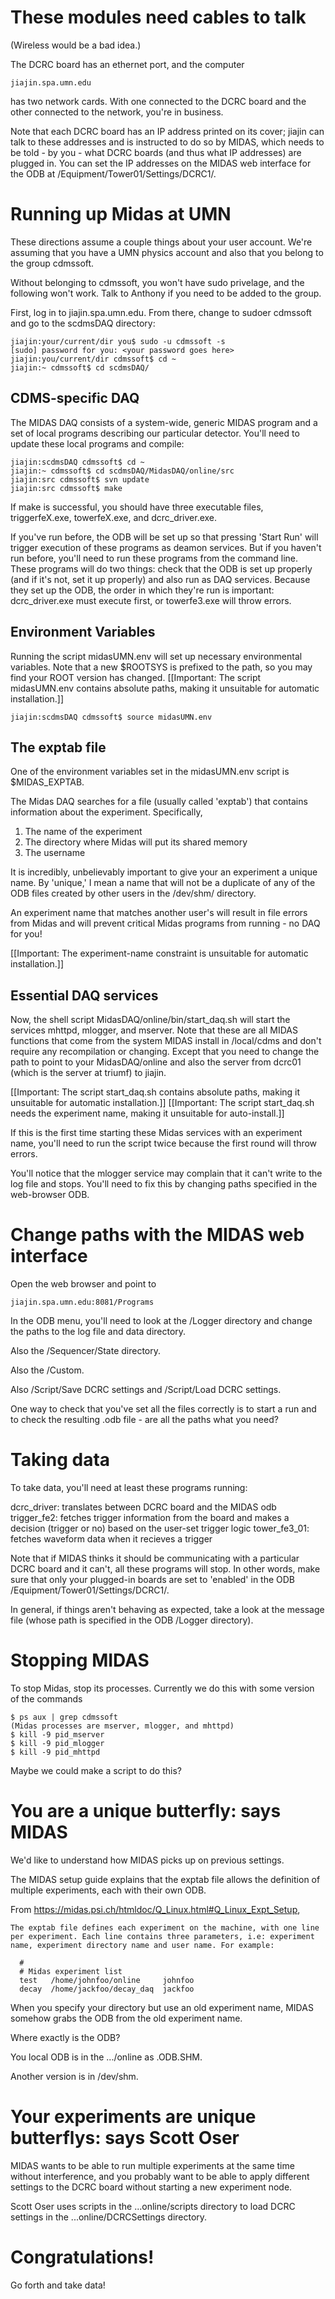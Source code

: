 These modules need cables to talk
=================================
(Wireless would be a bad idea.)

The DCRC board has an ethernet port, and the computer

```
jiajin.spa.umn.edu
```

has two network cards.  With one connected to the DCRC board and the other connected to the network, you're in business.

Note that each DCRC board has an IP address printed on its cover; jiajin can talk to these addresses and is instructed to do so by MIDAS, which needs to be told - by you - what DCRC boards (and thus what IP addresses) are plugged in.  You can set the IP addresses on the MIDAS web interface for the ODB at /Equipment/Tower01/Settings/DCRC1/.

Running up Midas at UMN
=======================
These directions assume a couple things about your user account.  We're assuming that you have a UMN physics account and also that you belong to the group cdmssoft.

Without belonging to cdmssoft, you won't have sudo privelage, and the following won't work.  Talk to Anthony if you need to be added to the group.

First, log in to jiajin.spa.umn.edu.  From there, change to sudoer cdmssoft and go to the scdmsDAQ directory:
```
jiajin:your/current/dir you$ sudo -u cdmssoft -s
[sudo] password for you: <your password goes here>
jiajin:you/current/dir cdmssoft$ cd ~
jiajin:~ cdmssoft$ cd scdmsDAQ/
```


CDMS-specific DAQ
-----------------
The MIDAS DAQ consists of a system-wide, generic MIDAS program and a set of local programs describing our particular detector.  You'll need to update these local programs and compile:
```
jiajin:scdmsDAQ cdmssoft$ cd ~
jiajin:~ cdmssoft$ cd scdmsDAQ/MidasDAQ/online/src
jiajin:src cdmssoft$ svn update
jiajin:src cdmssoft$ make
```
If make is successful, you should have three executable files, triggerfeX.exe, towerfeX.exe, and dcrc_driver.exe.

If you've run before, the ODB will be set up so that pressing 'Start Run' will trigger execution of these programs as deamon services.  But if you haven't run before, you'll need to run these programs from the command line.  These programs will do two things: check that the ODB is set up properly (and if it's not, set it up properly) and also run as DAQ services.  Because they set up the ODB, the order in which they're run is important: dcrc_driver.exe must execute first, or towerfe3.exe will throw errors.

Environment Variables
---------------------
Running the script midasUMN.env will set up necessary environmental variables.  Note that a new $ROOTSYS is prefixed to the path, so you may find your ROOT version has changed.
[[Important: The script midasUMN.env contains absolute paths, making it unsuitable for automatic installation.]]
```
jiajin:scdmsDAQ cdmssoft$ source midasUMN.env
```

The exptab file
---------------
One of the environment variables set in the midasUMN.env script is $MIDAS_EXPTAB.

The Midas DAQ searches for a file (usually called 'exptab') that contains information about the experiment.  Specifically,
1. The name of the experiment
2. The directory where Midas will put its shared memory
3. The username

It is incredibly, unbelievably important to give your an experiment a unique name.  By 'unique,' I mean a name that will not be a duplicate of any of the ODB files created by other users in the /dev/shm/ directory.

An experiment name that matches another user's will result in file errors from Midas and will prevent critical Midas programs from running - no DAQ for you!

[[Important: The experiment-name constraint is unsuitable for automatic installation.]]


Essential DAQ services
----------------------
Now, the shell script MidasDAQ/online/bin/start_daq.sh will start the services mhttpd, mlogger, and mserver.  Note that these are all MIDAS functions that come from the system MIDAS install in /local/cdms and don't require any recompilation or changing.  Except that you need to change the path to point to your MidasDAQ/online and also the server from dcrc01 (which is the server at triumf) to jiajin.

[[Important: The script start_daq.sh contains absolute paths, making it unsuitable for automatic installation.]]
[[Important: The script start_daq.sh needs the experiment name, making it unsuitable for auto-install.]]

If this is the first time starting these Midas services with an experiment name, you'll need to run the script twice because the first round will throw errors.

You'll notice that the mlogger service may complain that it can't write to the log file and stops.  You'll need to fix this by changing paths specified in the web-browser ODB.

Change paths with the MIDAS web interface
=========================================
Open the web browser and point to

```
jiajin.spa.umn.edu:8081/Programs
```

In the ODB menu, you'll need to look at the /Logger directory and change the paths to the log file and data directory.

Also the /Sequencer/State directory.

Also the /Custom.

Also /Script/Save DCRC settings and /Script/Load DCRC settings.

One way to check that you've set all the files correctly is to start a run and to check the resulting .odb file - are all the paths what you need?



Taking data
===========
To take data, you'll need at least these programs running:

dcrc_driver: translates between DCRC board and the MIDAS odb
trigger_fe2: fetches trigger information from the board and makes a decision (trigger or no) based on the user-set trigger logic
tower_fe3_01: fetches waveform data when it recieves a trigger

Note that if MIDAS thinks it should be communicating with a particular DCRC board and it can't, all these programs will stop.  In other words, make sure that only your plugged-in boards are set to 'enabled' in the ODB /Equipment/Tower01/Settings/DCRC1/.

In general, if things aren't behaving as expected, take a look at the message file (whose path is specified in the ODB /Logger directory).

Stopping MIDAS
==============
To stop Midas, stop its processes.  Currently we do this with some version of the commands
```
$ ps aux | grep cdmssoft
(Midas processes are mserver, mlogger, and mhttpd)
$ kill -9 pid_mserver
$ kill -9 pid_mlogger
$ kill -9 pid_mhttpd
```

Maybe we could make a script to do this?


You are a unique butterfly: says MIDAS
======================================
We'd like to understand how MIDAS picks up on previous settings.

The MIDAS setup guide explains that the exptab file allows the definition of multiple experiments, each with their own ODB.

From https://midas.psi.ch/htmldoc/Q_Linux.html#Q_Linux_Expt_Setup,

```
The exptab file defines each experiment on the machine, with one line per experiment. Each line contains three parameters, i.e: experiment name, experiment directory name and user name. For example:

  #
  # Midas experiment list
  test   /home/johnfoo/online     johnfoo
  decay  /home/jackfoo/decay_daq  jackfoo
```

When you specify your directory but use an old experiment name, MIDAS somehow grabs the ODB from the old experiment name.

Where exactly is the ODB?

You local ODB is in the .../online as .ODB.SHM.

Another version is in /dev/shm.

Your experiments are unique butterflys: says Scott Oser
=======================================================
MIDAS wants to be able to run multiple experiments at the same time without interference, and you probably want to be able to apply different settings to the DCRC board without starting a new experiment node.

Scott Oser uses scripts in the ...online/scripts directory to load DCRC settings in the ...online/DCRCSettings directory.

Congratulations!
================
Go forth and take data!

